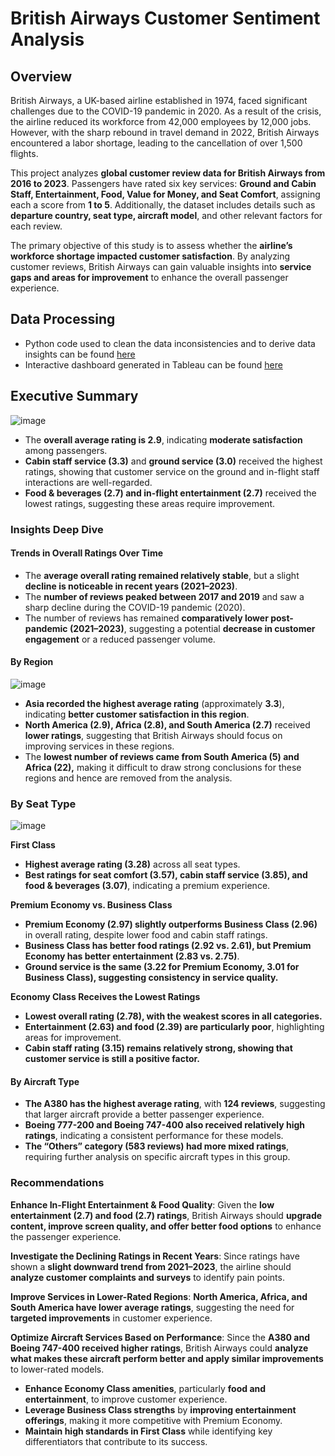 # British Airways Customer Sentiment Analysis

## Overview
British Airways, a UK-based airline established in 1974, faced significant challenges due to the COVID-19 pandemic in 2020. As a result of the crisis, the airline reduced its workforce from 42,000 employees by 12,000 jobs. However, with the sharp rebound in travel demand in 2022, British Airways encountered a labor shortage, leading to the cancellation of over 1,500 flights.  

This project analyzes **global customer review data for British Airways from 2016 to 2023**. Passengers have rated six key services: **Ground and Cabin Staff, Entertainment, Food, Value for Money, and Seat Comfort**, assigning each a score from **1 to 5**. Additionally, the dataset includes details such as **departure country, seat type, aircraft model**, and other relevant factors for each review.  

The primary objective of this study is to assess whether the **airline’s workforce shortage impacted customer satisfaction**. By analyzing customer reviews, British Airways can gain valuable insights into **service gaps and areas for improvement** to enhance the overall passenger experience.

## Data Processing
- Python code used to clean the data inconsistencies and  to derive data insights can be found [here](https://github.com/shilpakarumanchi/python/blob/main/BA_cleaning.ipynb)
- Interactive dashboard generated in Tableau can be found [here](https://public.tableau.com/app/profile/shilpa.ln.karumanchi/viz/BA_customerreviews/Dashboard32)

## Executive Summary
![image](https://github.com/user-attachments/assets/3432f2d8-90b3-4d7b-850e-2c1d382db6f9)

- The **overall average rating is 2.9**, indicating **moderate satisfaction** among passengers.  
- **Cabin staff service (3.3)** and **ground service (3.0)** received the highest ratings, showing that customer service on the ground and in-flight staff interactions are well-regarded.  
- **Food & beverages (2.7) and in-flight entertainment (2.7)** received the lowest ratings, suggesting these areas require improvement.
  
### **Insights Deep Dive**  

#### **Trends in Overall Ratings Over Time**  
- The **average overall rating remained relatively stable**, but a slight **decline is noticeable in recent years (2021–2023)**.  
- The **number of reviews peaked between 2017 and 2019** and saw a sharp decline during the COVID-19 pandemic (2020).  
- The number of reviews has remained **comparatively lower post-pandemic (2021–2023)**, suggesting a potential **decrease in customer engagement** or a reduced passenger volume.  

#### **By Region**  
![image](https://github.com/user-attachments/assets/d52e79cf-c7d4-44d1-9f12-b1efc9db49ec)

- **Asia recorded the highest average rating** (approximately **3.3**), indicating **better customer satisfaction in this region**.  
- **North America (2.9), Africa (2.8), and South America (2.7)** received **lower ratings**, suggesting that British Airways should focus on improving services in these regions.  
- The **lowest number of reviews came from South America (5) and Africa (22),** making it difficult to draw strong conclusions for these regions and hence are removed from the analysis. 

### **By Seat Type**  
![image](https://github.com/user-attachments/assets/c374acc7-2510-4103-bda7-895b27abc11a)

**First Class**  
   - **Highest average rating (3.28)** across all seat types.  
   - **Best ratings for seat comfort (3.57), cabin staff service (3.85), and food & beverages (3.07)**, indicating a premium experience.  

**Premium Economy vs. Business Class**  
   - **Premium Economy (2.97) slightly outperforms Business Class (2.96)** in overall rating, despite lower food and cabin staff ratings.  
   - **Business Class has better food ratings (2.92 vs. 2.61), but Premium Economy has better entertainment (2.83 vs. 2.75)**.  
   - **Ground service is the same (3.22 for Premium Economy, 3.01 for Business Class), suggesting consistency in service quality.**
     
**Economy Class Receives the Lowest Ratings**  
   - **Lowest overall rating (2.78), with the weakest scores in all categories.**  
   - **Entertainment (2.63) and food (2.39) are particularly poor**, highlighting areas for improvement.  
   - **Cabin staff rating (3.15) remains relatively strong, showing that customer service is still a positive factor.**  

#### **By Aircraft Type**  
- **The A380 has the highest average rating**, with **124 reviews**, suggesting that larger aircraft provide a better passenger experience.  
- **Boeing 777-200 and Boeing 747-400 also received relatively high ratings**, indicating a consistent performance for these models.  
- **The “Others” category (583 reviews) had more mixed ratings**, requiring further analysis on specific aircraft types in this group.  

### **Recommendations**  

**Enhance In-Flight Entertainment & Food Quality**: Given the **low entertainment (2.7) and food (2.7) ratings**, British Airways should **upgrade content, improve screen quality, and offer better food options** to enhance the passenger experience.  

**Investigate the Declining Ratings in Recent Years**: Since ratings have shown a **slight downward trend from 2021–2023**, the airline should **analyze customer complaints and surveys** to identify pain points.  

**Improve Services in Lower-Rated Regions**: **North America, Africa, and South America have lower average ratings**, suggesting the need for **targeted improvements** in customer experience.  

**Optimize Aircraft Services Based on Performance**: Since the **A380 and Boeing 747-400 received higher ratings**, British Airways could **analyze what makes these aircraft perform better and apply similar improvements** to lower-rated models.  

- **Enhance Economy Class amenities**, particularly **food and entertainment**, to improve customer experience.  
- **Leverage Business Class strengths** by **improving entertainment offerings**, making it more competitive with Premium Economy.  
- **Maintain high standards in First Class** while identifying key differentiators that contribute to its success.  
